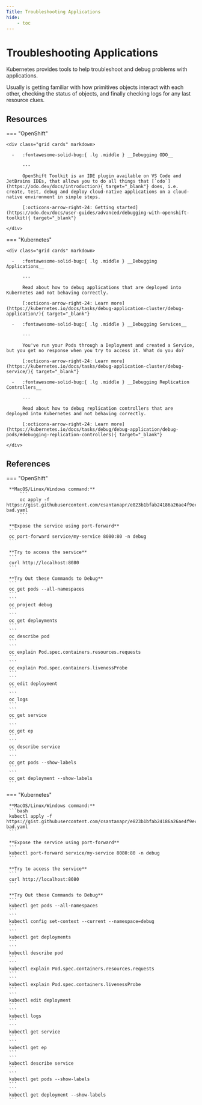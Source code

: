 ```yaml
---
Title: Troubleshooting Applications
hide:
    - toc
---
```

# Troubleshooting Applications

Kubernetes provides tools to help troubleshoot and debug problems with applications.

Usually is getting familiar with how primitives objects interact with each other, checking the status of objects, and finally checking logs for any last resource clues.

## Resources

=== "OpenShift"

    <div class="grid cards" markdown>

      -   :fontawesome-solid-bug:{ .lg .middle } __Debugging ODO__

          ---

          OpenShift Toolkit is an IDE plugin available on VS Code and JetBrains IDEs, that allows you to do all things that [`odo`](https://odo.dev/docs/introduction){ target="_blank"} does, i.e. create, test, debug and deploy cloud-native applications on a cloud-native environment in simple steps.

          [:octicons-arrow-right-24: Getting started](https://odo.dev/docs/user-guides/advanced/debugging-with-openshift-toolkit){ target="_blank"}

    </div>

=== "Kubernetes"

    <div class="grid cards" markdown>

      -   :fontawesome-solid-bug:{ .lg .middle } __Debugging Applications__

          ---

          Read about how to debug applications that are deployed into Kubernetes and not behaving correctly.

          [:octicons-arrow-right-24: Learn more](https://kubernetes.io/docs/tasks/debug-application-cluster/debug-application/){ target="_blank"}

      -   :fontawesome-solid-bug:{ .lg .middle } __Debugging Services__

          ---

          You've run your Pods through a Deployment and created a Service, but you get no response when you try to access it. What do you do?

          [:octicons-arrow-right-24: Learn more](https://kubernetes.io/docs/tasks/debug-application-cluster/debug-service/){ target="_blank"}

      -   :fontawesome-solid-bug:{ .lg .middle } __Debugging Replication Controllers__

          ---

          Read about how to debug replication controllers that are deployed into Kubernetes and not behaving correctly.

          [:octicons-arrow-right-24: Learn more](https://kubernetes.io/docs/tasks/debug/debug-application/debug-pods/#debugging-replication-controllers){ target="_blank"}

    </div>

## References

=== "OpenShift"

     **MacOS/Linux/Windows command:**
         ```
         oc apply -f https://gist.githubusercontent.com/csantanapr/e823b1bfab24186a26ae4f9ec1ff6091/raw/1e2a0cca964c7b54ce3df2fc3fbf33a232511877/debugk8s-bad.yaml
         ```

     **Expose the service using port-forward**
     ```
     oc port-forward service/my-service 8080:80 -n debug
     ```

     **Try to access the service**
     ```
     curl http://localhost:8080
     ```

     **Try Out these Commands to Debug**
     ```
     oc get pods --all-namespaces
     ```
     ```
     oc project debug
     ```
     ```
     oc get deployments
     ```
     ```
     oc describe pod
     ```
     ```
     oc explain Pod.spec.containers.resources.requests
     ```
     ```
     oc explain Pod.spec.containers.livenessProbe
     ```
     ```
     oc edit deployment
     ```
     ```
     oc logs
     ```
     ```
     oc get service
     ```
     ```
     oc get ep
     ```
     ```
     oc describe service
     ```
     ```
     oc get pods --show-labels
     ```
     ```
     oc get deployment --show-labels
     ```

=== "Kubernetes"

     **MacOS/Linux/Windows command:**
     ```bash
     kubectl apply -f https://gist.githubusercontent.com/csantanapr/e823b1bfab24186a26ae4f9ec1ff6091/raw/1e2a0cca964c7b54ce3df2fc3fbf33a232511877/debugk8s-bad.yaml
     ```

     **Expose the service using port-forward**
     ```
     kubectl port-forward service/my-service 8080:80 -n debug
     ```

     **Try to access the service**
     ```
     curl http://localhost:8080
     ```

     **Try Out these Commands to Debug**
     ```
     kubectl get pods --all-namespaces
     ```
     ```
     kubectl config set-context --current --namespace=debug
     ```
     ```
     kubectl get deployments
     ```
     ```
     kubectl describe pod
     ```
     ```
     kubectl explain Pod.spec.containers.resources.requests
     ```
     ```
     kubectl explain Pod.spec.containers.livenessProbe
     ```
     ```
     kubectl edit deployment
     ```
     ```
     kubectl logs
     ```
     ```
     kubectl get service
     ```
     ```
     kubectl get ep
     ```
     ```
     kubectl describe service
     ```
     ```
     kubectl get pods --show-labels
     ```
     ```
     kubectl get deployment --show-labels
     ```

